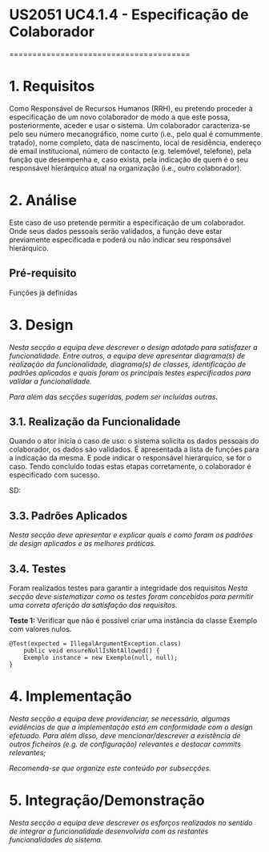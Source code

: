 # US2051 UC4.1.4 - Especificação de Colaborador
=======================================

# 1. Requisitos

Como Responsável de Recursos Humanos (RRH), eu pretendo proceder à especificação de um novo colaborador de modo a que este possa, posteriormente, aceder e usar o sistema. Um colaborador caracteriza-se pelo seu número mecanográfico, nome curto (i.e., pelo qual é comummente tratado), nome completo, data de nascimento, local de residência, endereço de email institucional, número de contacto (e.g. telemóvel, telefone), pela função que desempenha e, caso exista, pela indicação de quem é o seu responsável hierárquico atual na organização (i.e., outro colaborador).

# 2. Análise

Este caso de uso pretende permitir a especificação de um colaborador. Onde seus dados pessoais serão validados, a função deve estar previamente especificada e poderá ou não indicar seu responsável hierárquico.

## Pré-requisito

Funções já definidas

# 3. Design

*Nesta secção a equipa deve descrever o design adotado para satisfazer a funcionalidade. Entre outros, a equipa deve apresentar diagrama(s) de realização da funcionalidade, diagrama(s) de classes, identificação de padrões aplicados e quais foram os principais testes especificados para validar a funcionalidade.*

*Para além das secções sugeridas, podem ser incluídas outras.*

## 3.1. Realização da Funcionalidade

Quando o ator inicia o caso de uso: o sistema solicita os dados pessoais do colaborador, os dados são validados. É apresentada a lista de funções para a indicação da mesma. E pode indicar o responsável hierárquico, se for o caso. Tendo concluído todas estas etapas corretamente, o colaborador é especificado com sucesso.

SD:


## 3.3. Padrões Aplicados

*Nesta secção deve apresentar e explicar quais e como foram os padrões de design aplicados e as melhores práticas.*

## 3.4. Testes 

Foram realizados testes para garantir a integridade dos requisitos
*Nesta secção deve sistematizar como os testes foram concebidos para permitir uma correta aferição da satisfação dos requisitos.*

**Teste 1:** Verificar que não é possível criar uma instância da classe Exemplo com valores nulos.

	@Test(expected = IllegalArgumentException.class)
		public void ensureNullIsNotAllowed() {
		Exemplo instance = new Exemplo(null, null);
	}

# 4. Implementação

*Nesta secção a equipa deve providenciar, se necessário, algumas evidências de que a implementação está em conformidade com o design efetuado. Para além disso, deve mencionar/descrever a existência de outros ficheiros (e.g. de configuração) relevantes e destacar commits relevantes;*

*Recomenda-se que organize este conteúdo por subsecções.*

# 5. Integração/Demonstração

*Nesta secção a equipa deve descrever os esforços realizados no sentido de integrar a funcionalidade desenvolvida com as restantes funcionalidades do sistema.*

